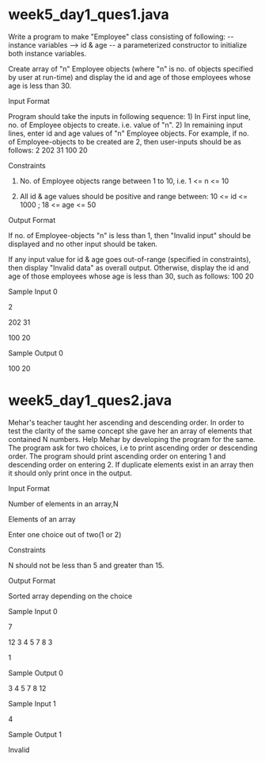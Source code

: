 # week5_day1_ques1.java

Write a program to make "Employee" class consisting of following: -- instance variables --> id & age -- a parameterized constructor to initialize both instance variables.

Create array of "n" Employee objects (where "n" is no. of objects specified by user at run-time) and display the id and age of those employees whose age is less than 30.

Input Format

Program should take the inputs in following sequence: 1) In First input line, no. of Employee objects to create. i.e. value of "n". 2) In remaining input lines, enter id and age values of "n" Employee objects. For example, if no. of Employee-objects to be created are 2, then user-inputs should be as follows: 2 202 31 100 20

Constraints

1) No. of Employee objects range between 1 to 10, i.e. 1 <= n <= 10

2) All id & age values should be positive and range between: 10 <= id <= 1000 ; 18 <= age <= 50

Output Format

If no. of Employee-objects "n" is less than 1, then "Invalid input" should be displayed and no other input should be taken.

If any input value for id & age goes out-of-range (specified in constraints), then display "Invalid data" as overall output. Otherwise, display the id and age of those employees whose age is less than 30, such as follows: 100 20

Sample Input 0

2

202 31

100 20

Sample Output 0

100 20


# week5_day1_ques2.java 

Mehar's teacher taught her ascending and descending order. In order to test the clarity of the same concept she gave her an array of elements that contained N numbers. Help Mehar by developing the program for the same. The program ask for two choices, i.e to print ascending order or descending order. The program should print ascending order on entering 1 and descending order on entering 2. If duplicate elements exist in an array then it should only print once in the output.

Input Format

Number of elements in an array,N

Elements of an array

Enter one choice out of two(1 or 2)

Constraints

N should not be less than 5 and greater than 15.

Output Format

Sorted array depending on the choice

Sample Input 0

7

12 3 4 5 7 8 3

1

Sample Output 0

3 4 5 7 8 12

Sample Input 1

4

Sample Output 1

Invalid

